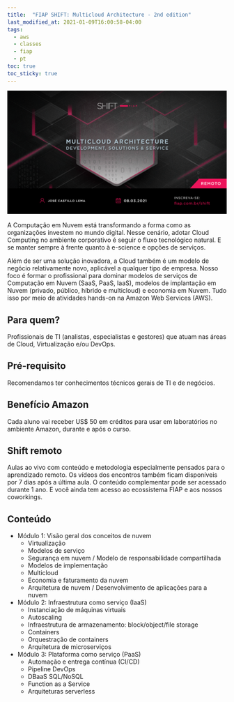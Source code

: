```yaml
---
title:  "FIAP SHIFT: Multicloud Architecture - 2nd edition"
last_modified_at: 2021-01-09T16:00:58-04:00
tags:
  - aws
  - classes
  - fiap
  - pt
toc: true
toc_sticky: true
---
```


[![](/assets/images/posts/2021-01-09-shift-multicloud-2.png)](https://www.fiap.com.br/shift/curso/tecnologia/multicloud-architecture-development-solutions-service-online)

A Computação em Nuvem está transformando a forma como as organizações investem no mundo digital. Nesse cenário, adotar Cloud Computing no ambiente corporativo é seguir o fluxo tecnológico natural. E se manter sempre à frente quanto à e-science e opções de serviços.

Além de ser uma solução inovadora, a Cloud também é um modelo de negócio relativamente novo, aplicável a qualquer tipo de empresa. Nosso foco é formar o profissional para dominar modelos de serviços de Computação em Nuvem (SaaS, PaaS, IaaS), modelos de implantação em Nuvem (privado, público, híbrido e multicloud) e economia em Nuvem. Tudo isso por meio de atividades hands-on na Amazon Web Services (AWS).

## Para quem?
Profissionais de TI (analistas, especialistas e gestores) que atuam nas áreas de Cloud, Virtualização e/ou DevOps.

## Pré-requisito
Recomendamos ter conhecimentos técnicos gerais de TI e de negócios.

## Benefício Amazon

Cada aluno vai receber US$ 50 em créditos para usar em laboratórios no ambiente Amazon, durante e após o curso.

## Shift remoto
Aulas ao vivo com conteúdo e metodologia especialmente pensados para o aprendizado remoto. Os vídeos dos encontros também ficam disponíveis por 7 dias após a última aula. O conteúdo complementar pode ser acessado durante 1 ano. E você ainda tem acesso ao ecossistema FIAP e aos nossos coworkings.



## Conteúdo

 - Módulo 1: Visão geral dos conceitos de nuvem
    * Virtualização
    * Modelos de serviço
    * Segurança em nuvem / Modelo de responsabilidade compartilhada
    * Modelos de implementação
    * Multicloud
    * Economia e faturamento da nuvem
    * Arquitetura de nuvem / Desenvolvimento de aplicações para a nuvem
 - Módulo 2: Infraestrutura como serviço  (IaaS)
    * Instanciação de máquinas virtuais
    * Autoscaling
    * Infraestrutura de armazenamento: block/object/file storage
    * Containers
    * Orquestração de containers
    * Arquitetura de microserviços
 - Módulo 3: Plataforma como serviço (PaaS)
    * Automação e entrega contínua (CI/CD)
    * Pipeline DevOps
    * DBaaS SQL/NoSQL
    * Function as a Service
    * Arquiteturas serverless